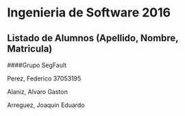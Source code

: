 # Ingenieria de Software 2016

## Listado de Alumnos (Apellido, Nombre, Matricula)

####Grupo SegFault

Perez, Federico 37053195

Alaniz, Alvaro Gaston

Arreguez, Joaquin Eduardo

